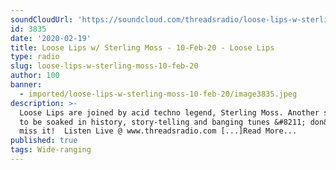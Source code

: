 ```yaml
---
soundCloudUrl: 'https://soundcloud.com/threadsradio/loose-lips-w-sterling-moss-10-feb-20'
id: 3835
date: '2020-02-19'
title: Loose Lips w/ Sterling Moss - 10-Feb-20 - Loose Lips
type: radio
slug: loose-lips-w-sterling-moss-10-feb-20
author: 100
banner:
  - imported/loose-lips-w-sterling-moss-10-feb-20/image3835.jpeg
description: >-
  Loose Lips are joined by acid techno legend, Sterling Moss. Another show sure
  to be soaked in history, story-telling and banging tunes &#8211; don&#8217;t
  miss it!⁠ ⁠ Listen Live @ www.threadsradio.com [...]Read More...
published: true
tags: Wide-ranging
---
```

